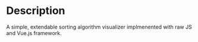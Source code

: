 # Description
A simple, extendable sorting algorithm visualizer implmenented with raw JS and Vue.js framework.
